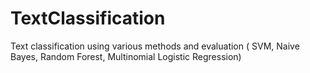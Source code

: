# TextClassification
Text classification using various methods and evaluation ( SVM, Naive Bayes, Random Forest, Multinomial Logistic Regression)
